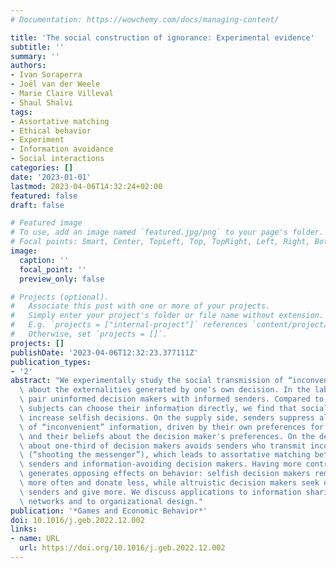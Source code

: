 ```yaml
---
# Documentation: https://wowchemy.com/docs/managing-content/

title: 'The social construction of ignorance: Experimental evidence'
subtitle: ''
summary: ''
authors:
- Ivan Soraperra
- Joël van der Weele
- Marie Claire Villeval
- Shaul Shalvi
tags:
- Assortative matching
- Ethical behavior
- Experiment
- Information avoidance
- Social interactions
categories: []
date: '2023-01-01'
lastmod: 2023-04-06T14:32:24+02:00
featured: false
draft: false

# Featured image
# To use, add an image named `featured.jpg/png` to your page's folder.
# Focal points: Smart, Center, TopLeft, Top, TopRight, Left, Right, BottomLeft, Bottom, BottomRight.
image:
  caption: ''
  focal_point: ''
  preview_only: false

# Projects (optional).
#   Associate this post with one or more of your projects.
#   Simply enter your project's folder or file name without extension.
#   E.g. `projects = ["internal-project"]` references `content/project/deep-learning/index.md`.
#   Otherwise, set `projects = []`.
projects: []
publishDate: '2023-04-06T12:32:23.377111Z'
publication_types:
- '2'
abstract: "We experimentally study the social transmission of “inconvenient” information\
  \ about the externalities generated by one's own decision. In the laboratory, we\
  \ pair uninformed decision makers with informed senders. Compared to a setting where\
  \ subjects can choose their information directly, we find that social interactions\
  \ increase selfish decisions. On the supply side, senders suppress almost 30 percent\
  \ of “inconvenient” information, driven by their own preferences for information\
  \ and their beliefs about the decision maker's preferences. On the demand side,\
  \ about one-third of decision makers avoids senders who transmit inconvenient information\
  \ (“shooting the messenger”), which leads to assortative matching between information-suppressing\
  \ senders and information-avoiding decision makers. Having more control over information\
  \ generates opposing effects on behavior: selfish decision makers remain ignorant\
  \ more often and donate less, while altruistic decision makers seek out informative\
  \ senders and give more. We discuss applications to information sharing in social\
  \ networks and to organizational design."
publication: '*Games and Economic Behavior*'
doi: 10.1016/j.geb.2022.12.002
links:
- name: URL
  url: https://doi.org/10.1016/j.geb.2022.12.002
---
```

